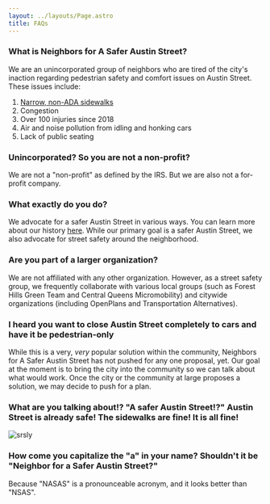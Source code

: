```yaml
---
layout: ../layouts/Page.astro
title: FAQs
---
```

### What is Neighbors for A Safer Austin Street?

We are an unincorporated group of neighbors who are tired of the city's inaction regarding pedestrian safety and comfort issues on Austin Street. These issues include:

1. [Narrow, non-ADA sidewalks](news/2023-08-16---mapping-access-on-austin-street)
2. Congestion
3. Over 100 injuries since 2018
4. Air and noise pollution from idling and honking cars
5. Lack of public seating

### Unincorporated? So you are not a non-profit?

We are not a "non-profit" as defined by the IRS. But we are also not a for-profit company. 

### What exactly do you do?

We advocate for a safer Austin Street in various ways. You can learn more about our history [here](/campaigns). While our primary goal is a safer Austin Street, we also advocate for street safety around the neighborhood. 

### Are you part of a larger organization?

We are not affiliated with any other organization. However, as a street safety group, we frequently collaborate with various local groups (such as Forest Hills Green Team and Central Queens Micromobility) and citywide organizations (including OpenPlans and Transportation Alternatives).

### I heard you want to close Austin Street completely to cars and have it be pedestrian-only

While this is a very, *very* popular solution within the community, Neighbors for A Safer Austin Street has not pushed for any one proposal, yet. Our goal at the moment is to bring the city into the community so we can talk about what would work. Once the city or the community at large proposes a solution, we may decide to push for a plan. 

### What are you talking about!? "A safer Austin Street!?" Austin Street is already safe! The sidewalks are fine! It is all fine!

![srsly](../assets/straight-face.gif.gif)

### How come you capitalize the "a" in your name? Shouldn't it be "Neighbor for a Safer Austin Street?"

Because "NASAS" is a pronounceable acronym, and it looks better than "NSAS".
